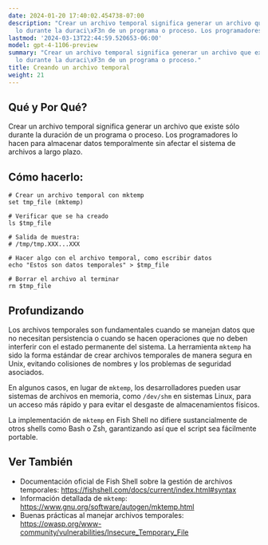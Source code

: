 ```yaml
---
date: 2024-01-20 17:40:02.454738-07:00
description: "Crear un archivo temporal significa generar un archivo que existe s\xF3\
  lo durante la duraci\xF3n de un programa o proceso. Los programadores lo hacen para\u2026"
lastmod: '2024-03-13T22:44:59.520653-06:00'
model: gpt-4-1106-preview
summary: "Crear un archivo temporal significa generar un archivo que existe s\xF3\
  lo durante la duraci\xF3n de un programa o proceso."
title: Creando un archivo temporal
weight: 21
---
```


## Qué y Por Qué?
Crear un archivo temporal significa generar un archivo que existe sólo durante la duración de un programa o proceso. Los programadores lo hacen para almacenar datos temporalmente sin afectar el sistema de archivos a largo plazo.

## Cómo hacerlo:
```Fish Shell
# Crear un archivo temporal con mktemp
set tmp_file (mktemp)

# Verificar que se ha creado
ls $tmp_file

# Salida de muestra:
# /tmp/tmp.XXX...XXX

# Hacer algo con el archivo temporal, como escribir datos
echo "Estos son datos temporales" > $tmp_file

# Borrar el archivo al terminar
rm $tmp_file
```

## Profundizando
Los archivos temporales son fundamentales cuando se manejan datos que no necesitan persistencia o cuando se hacen operaciones que no deben interferir con el estado permanente del sistema. La herramienta `mktemp` ha sido la forma estándar de crear archivos temporales de manera segura en Unix, evitando colisiones de nombres y los problemas de seguridad asociados.

En algunos casos, en lugar de `mktemp`, los desarrolladores pueden usar sistemas de archivos en memoria, como `/dev/shm` en sistemas Linux, para un acceso más rápido y para evitar el desgaste de almacenamientos físicos.

La implementación de `mktemp` en Fish Shell no difiere sustancialmente de otros shells como Bash o Zsh, garantizando así que el script sea fácilmente portable.

## Ver También
- Documentación oficial de Fish Shell sobre la gestión de archivos temporales: https://fishshell.com/docs/current/index.html#syntax
- Información detallada de `mktemp`: https://www.gnu.org/software/autogen/mktemp.html
- Buenas prácticas al manejar archivos temporales: https://owasp.org/www-community/vulnerabilities/Insecure_Temporary_File
